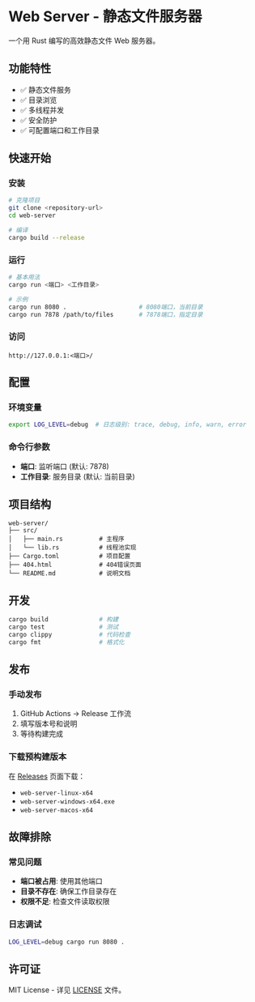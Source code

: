 # Web Server - 静态文件服务器

一个用 Rust 编写的高效静态文件 Web 服务器。

## 功能特性

- ✅ 静态文件服务
- ✅ 目录浏览
- ✅ 多线程并发
- ✅ 安全防护
- ✅ 可配置端口和工作目录

## 快速开始

### 安装
```bash
# 克隆项目
git clone <repository-url>
cd web-server

# 编译
cargo build --release
```

### 运行
```bash
# 基本用法
cargo run <端口> <工作目录>

# 示例
cargo run 8080 .                    # 8080端口，当前目录
cargo run 7878 /path/to/files       # 7878端口，指定目录
```

### 访问
```
http://127.0.0.1:<端口>/
```

## 配置

### 环境变量
```bash
export LOG_LEVEL=debug  # 日志级别: trace, debug, info, warn, error
```

### 命令行参数
- **端口**: 监听端口 (默认: 7878)
- **工作目录**: 服务目录 (默认: 当前目录)

## 项目结构
```
web-server/
├── src/
│   ├── main.rs          # 主程序
│   └── lib.rs           # 线程池实现
├── Cargo.toml           # 项目配置
├── 404.html             # 404错误页面
└── README.md            # 说明文档
```

## 开发

```bash
cargo build              # 构建
cargo test               # 测试
cargo clippy             # 代码检查
cargo fmt                # 格式化
```

## 发布

### 手动发布
1. GitHub Actions → Release 工作流
2. 填写版本号和说明
3. 等待构建完成

### 下载预构建版本
在 [Releases](https://github.com/fuzi1996/web-server-rs/releases) 页面下载：
- `web-server-linux-x64`
- `web-server-windows-x64.exe`
- `web-server-macos-x64`

## 故障排除

### 常见问题
- **端口被占用**: 使用其他端口
- **目录不存在**: 确保工作目录存在
- **权限不足**: 检查文件读取权限

### 日志调试
```bash
LOG_LEVEL=debug cargo run 8080 .
```

## 许可证

MIT License - 详见 [LICENSE](LICENSE) 文件。 
